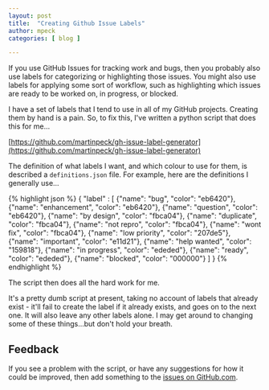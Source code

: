 ```yaml
---
layout: post
title:  "Creating Github Issue Labels"
author: mpeck
categories: [ blog ]

---
```


If you use GitHub Issues for tracking work and bugs, then you probably also use labels for categorizing or highlighting those issues. You might also use labels for applying some sort of workflow, such as highlighting which issues are ready to be worked on, in progress, or blocked.

I have a set of labels that I tend to use in all of my GitHub projects. Creating them by hand is a pain. So, to fix this, I've written a python script that does this for me...

[https://github.com/martinpeck/gh-issue-label-generator](https://github.com/martinpeck/gh-issue-label-generator)

The definition of what labels I want, and which colour to use for them, is described a `definitions.json` file. For example, here are the definitions I generally use...

{% highlight json %}
{
  "label" : [
    {"name": "bug", "color": "eb6420"},
    {"name": "enhancement", "color": "eb6420"},
    {"name": "question", "color": "eb6420"},
    {"name": "by design", "color": "fbca04"},
    {"name": "duplicate", "color": "fbca04"},
    {"name": "not repro", "color": "fbca04"},
    {"name": "wont fix", "color": "fbca04"},
    {"name": "low priority", "color": "207de5"},
    {"name": "important", "color": "e11d21"},
    {"name": "help wanted", "color": "159818"},
    {"name": "in progress", "color": "ededed"},
    {"name": "ready", "color": "ededed"},
    {"name": "blocked", "color": "000000"}
  ]
}
{% endhighlight %}

The script then does all the hard work for me.

It's a pretty dumb script at present, taking no account of labels that already exist - it'll fail to create the label if it already exists, and goes on to the next one. It will also leave any other labels alone. I may get around to changing some of these things...but don't hold your breath.

## Feedback

If you see a problem with the script, or have any suggestions for how it could be improved, then add something to the [issues on GitHub.com][list_of_issues].

[list_of_issues]:https://github.com/martinpeck/gh-issue-label-generator/issues
